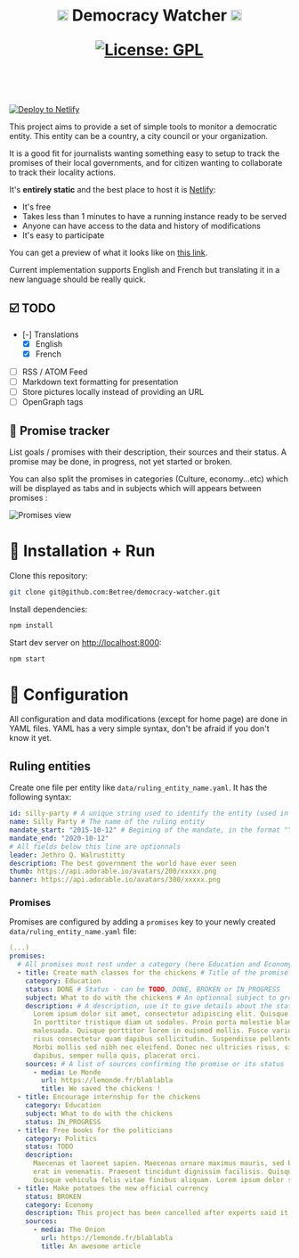 <h1 align="center">
<img src="https://lut.im/2ymhrfgHyc/mgumn3k1gpn4dg5X.svg" height="20px"> Democracy Watcher <img src="https://lut.im/2ymhrfgHyc/mgumn3k1gpn4dg5X.svg" height="20px">
<p align="center"><a href="https://github.com/Betree/democracy-watcher/blob/master/LICENSE"><img src="https://img.shields.io/aur/license/yaourt.svg" alt="License: GPL"/></a></p>
<br/>
</h1>

[![Deploy to Netlify](https://www.netlify.com/img/deploy/button.svg)](https://app.netlify.com/start/deploy?repository=https://github.com/Betree/democracy-watcher)

This project aims to provide a set of simple tools to monitor a democratic 
entity. This entity can be a country, a city council or your organization.

It is a good fit for journalists wanting something easy to setup to track 
the promises of their local governments,
and for citizen wanting to collaborate to track their locality actions.

It's **entirely static** and the best place to host it is [Netlify](http://netlify.com/):
  - It's free
  - Takes less than 1 minutes to have a running instance ready to be served
  - Anyone can have access to the data and history of modifications
  - It's easy to participate

You can get a preview of what it looks like on [this link](https://democracywatcher.netlify.com).

Current implementation supports English and French but translating it
in a new language should be really quick.

## ☑️ TODO

- [-] Translations
    * [x] English
    * [x] French
- [ ] RSS / ATOM Feed
- [ ] Markdown text formatting for presentation
- [ ] Store pictures locally instead of providing an URL
- [ ] OpenGraph tags

## :newspaper: Promise tracker

List goals / promises with their description, their sources and their status. A
promise may be done, in progress, not yet started or broken.

You can also split the promises in categories (Culture, economy...etc)
which will be displayed as tabs and in subjects which will appears 
between promises :

![Promises view](https://lut.im/gT6h2jW7TK/UY4NqBNBeoe9LTMX.png)

# :floppy_disk: Installation + Run

Clone this repository:

```bash
git clone git@github.com:Betree/democracy-watcher.git
```

Install dependencies:
```bash
npm install
```

Start dev server on [http://localhost:8000](http://localhost:8000):
```bash
npm start
```

# :wrench: Configuration

All configuration and data modifications (except for home page) are done in YAML files. YAML has a very simple syntax, don't
be afraid if you don't know it yet.

## Ruling entities

Create one file per entity like `data/ruling_entity_name.yaml`. 
It has the following syntax:

```yaml
id: silly-party # A unique string used to identify the entity (used in url)
name: Silly Party # The name of the ruling entity
mandate_start: "2015-10-12" # Begining of the mandate, in the format "YYYY-MM-DD"
mandate_end: "2020-10-12"
# All fields below this line are optionnals
leader: Jethro Q. Walrustitty
description: The best government the world have ever seen
thumb: https://api.adorable.io/avatars/200/xxxxx.png
banner: https://api.adorable.io/avatars/300/xxxxx.png
```

### Promises

Promises are configured by adding a `promises` key to your newly created
`data/ruling_entity_name.yaml` file:

```yaml
(...)
promises:
  # All promises must rest under a category (here Education and Economy)
  - title: Create math classes for the chickens # Title of the promise
    category: Education
    status: DONE # Status - can be TODO, DONE, BROKEN or IN_PROGRESS
    subject: What to do with the chickens # An optionnal subject to group multiple promises
    description: # A description, use it to give details about the status or the source
      Lorem ipsum dolor sit amet, consectetur adipiscing elit. Quisque in lacus ipsum.
      In porttitor tristique diam ut sodales. Proin porta molestie blandit. Vestibulum a felis eget mauris bibendum
      malesuada. Quisque porttitor lorem in euismod mollis. Fusce varius ut massa aliquet hendrerit. Ut scelerisque
      risus consectetur quam dapibus sollicitudin. Suspendisse pellentesque eget arcu ut varius.
      Morbi mollis sed nibh nec eleifend. Donec nec ultricies risus, sit amet hendrerit quam. Etiam non tortor
      dapibus, semper nulla quis, placerat orci.
    sources: # A list of sources confirming the promise or its status
      - media: Le Monde
        url: https://lemonde.fr/blablabla
        title: We saved the chickens !
  - title: Encourage internship for the chickens
    category: Education
    subject: What to do with the chickens
    status: IN_PROGRESS
  - title: Free books for the politicians
    category: Politics
    status: TODO
    description:
      Maecenas et laoreet sapien. Maecenas ornare maximus mauris, sed blandit mi tristique vel. Maecenas rhoncus vel
      erat in venenatis. Praesent tincidunt dignissim facilisis. Quisque vestibulum viverra massa at commodo.
      Quisque vehicula felis vitae finibus aliquam. Lorem ipsum dolor sit amet, consectetur adipiscing elit.
  - title: Make potatoes the new official currency
    status: BROKEN
    category: Economy
    description: This project has been cancelled after experts said it could be dangerous.
    sources:
      - media: The Onion
        url: https://lemonde.fr/blablabla
        title: An awesome article
```
